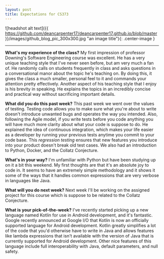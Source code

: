 ```yaml
---
layout: post
title: Expectations for CS373
---
```



![headshot alt text]({{ https://github.com/deancarpenter17/deancarpenter17.github.io/blob/master }}/images/github_blog_pic_300x300.jpg "an image title"){: .center-image }

****

 **What's my experience of the class?** My first impression of professor Downing's Software Engineering course was excellent. He has a very unique teaching style that I've never seen before, but am very much a fan of. He randomly calls on students frequently in class and asks questions in a conversational manor about the topic he's teaching on. By doing this, it gives the class a much smaller, personal feel to it and commands your attention pretty effectively. Another aspect of his teaching style that I enjoy is his brevity in speaking. He explains the topics in an incredibly concise and practical way without sacrificing important details.
 
 **What did you do this past week?** This past week we went over the values of testing. Testing code allows you to make sure what you're about to write doesn't introduce unwanted bugs and operates the way you intended. Also, following the Agile model, if you write tests before you code anything you will have much more clarity about what your code is suppose to do. He explained the idea of continuous integration, which makes your life easier as a developer by running your previous tests anytime you commit to your code base. This _regression testing_ ensures that new features you introduce into your product doesn't break old test cases. We also had an introduction to Python, Docker, and the Collatz Conjecture.
 
 **What's in your way?** I'm unfamiliar with Python but have been studying up on it a bit this weekend. My first thoughts are that it's an absolute joy to code in. It seems to have an extremely simple methodology and it shows it some of the ways that it handles common expressions that are very verbose in languages like Java.

**What will you do next week?** Next week I'll be working on the assigned project for this course which is suppose to be related to the Collatz Conjecture.

**What is your pick-of-the-week?** I've recently started picking up a new language named Kotlin for use in Android development, and it's fantastic. Google recently announced at Google I/O that Kotlin is now an officially supported language for Android development. Kotlin greatly simplifies a lot of the code that you'd otherwise have to write in Java and allows features like lambda expressions that isn't available with the version of Java that is currently supported for Android development. Other nice features of this language include full interoperability with Java, default parameters, and null safety. 
